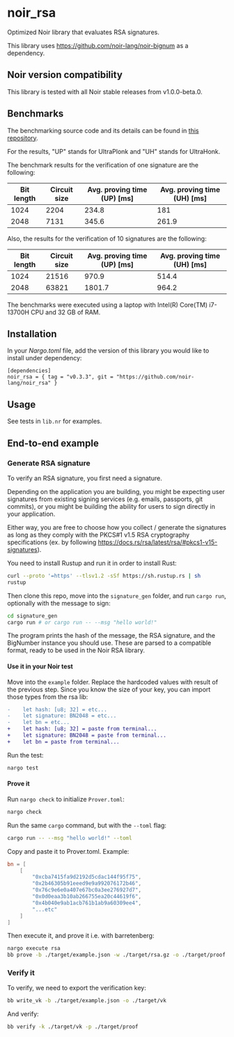 # noir_rsa

Optimized Noir library that evaluates RSA signatures.

This library uses <https://github.com/noir-lang/noir-bignum> as a dependency.

## Noir version compatibility

This library is tested with all Noir stable releases from v1.0.0-beta.0.

## Benchmarks

The benchmarking source code and its details can be found in [this repository](https://github.com/hashcloak/noir_rsa_bench).

For the results, "UP" stands for UltraPlonk and "UH" stands for UltraHonk.

The benchmark results for the verification of one signature are the following:

| **Bit length** | **Circuit size** | **Avg. proving time (UP) [ms]** | **Avg. proving time (UH) [ms]** |
| -------------- | ---------------- | ------------------------------- | ------------------------------- |
| 1024           | 2204             | 234.8                           | 181                             |
| 2048           | 7131             | 345.6                           | 261.9                           |

Also, the results for the verification of 10 signatures are the following:

| **Bit length** | **Circuit size** | **Avg. proving time (UP) [ms]** | **Avg. proving time (UH) [ms]** |
| -------------- | ---------------- | ------------------------------- | ------------------------------- |
| 1024           | 21516            | 970.9                           | 514.4                           |
| 2048           | 63821            | 1801.7                          | 964.2                           |

The benchmarks were executed using a laptop with Intel(R) Core(TM) i7-13700H CPU and 32 GB of RAM.

## Installation

In your _Nargo.toml_ file, add the version of this library you would like to install under dependency:

```
[dependencies]
noir_rsa = { tag = "v0.3.3", git = "https://github.com/noir-lang/noir_rsa" }
```

## Usage

See tests in `lib.nr` for examples.

## End-to-end example

### Generate RSA signature

To verify an RSA signature, you first need a signature.

Depending on the application you are building, you might be expecting user signatures from existing signing services (e.g. emails, passports, git commits), or you might be building the ability for users to sign directly in your application.

Either way, you are free to choose how you collect / generate the signatures as long as they comply with the PKCS#1 v1.5 RSA cryptography specifications (ex. by following <https://docs.rs/rsa/latest/rsa/#pkcs1-v15-signatures>).

You need to install Rustup and run it in order to install Rust:

```bash
curl --proto '=https' --tlsv1.2 -sSf https://sh.rustup.rs | sh
rustup
```

Then clone this repo, move into the `signature_gen` folder, and run `cargo run`, optionally with the message to sign:

```bash
cd signature_gen
cargo run # or cargo run -- --msg "hello world!"
```

The program prints the hash of the message, the RSA signature, and the BigNumber instance you should use. These are parsed to a compatible format, ready to be used in the Noir RSA library.

#### Use it in your Noir test

Move into the `example` folder. Replace the hardcoded values with result of the previous step. Since you know the size of your key, you can import those types from the rsa lib:

```diff
-    let hash: [u8; 32] = etc...
-    let signature: BN2048 = etc...
-    let bn = etc...
+    let hash: [u8; 32] = paste from terminal...
+    let signature: BN2048 = paste from terminal...
+    let bn = paste from terminal...
```

Run the test:

```bash
nargo test
```

#### Prove it

Run `nargo check` to initialize `Prover.toml`:

```bash
nargo check
```

Run the same `cargo` command, but with the `--toml` flag:

```bash
cargo run -- --msg "hello world!" --toml
```

Copy and paste it to Prover.toml. Example:

```toml
bn = [
    [
        "0xcba7415fa9d2192d5cdac144f95f75",
        "0x2b46305b91eeed9e9a992076172b46",
        "0x76c9e6e0a407e67bc0a3ee276927d7",
        "0x0d0eaa3b10ab266755ea20c44619f6",
        "0x4b040e9ab1acb761b1ab9a60309ee4",
        "...etc"
    ]
]
```

Then execute it, and prove it i.e. with barretenberg:

```bash
nargo execute rsa
bb prove -b ./target/example.json -w ./target/rsa.gz -o ./target/proof
```

### Verify it

To verify, we need to export the verification key:

```bash
bb write_vk -b ./target/example.json -o ./target/vk
```

And verify:

```bash
bb verify -k ./target/vk -p ./target/proof
```
